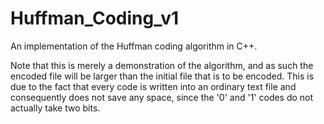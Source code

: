 # Huffman_Coding_v1
An implementation of the Huffman coding algorithm in C++.

Note that this is merely a demonstration of the algorithm, and as such the encoded file will be larger than the initial file that is to be encoded. This is due to the fact that every code is written into an ordinary text file and consequently does not save any space, since the '0' and '1' codes do not actually take two bits.
